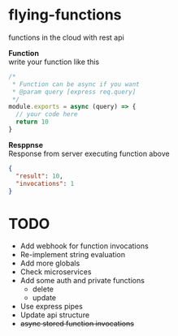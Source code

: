 # flying-functions
functions in the cloud with rest api

**Function**  
write your function like this
```javascript
/*
 * Function can be async if you want
 * @param query [express req.query]
 */
module.exports = async (query) => {
  // your code here
  return 10
}
```

**Resppnse**  
Response from server executing function above
```json
{
  "result": 10,
  "invocations": 1
}
```


# TODO

- Add webhook for function invocations
- Re-implement string evaluation
- Add more globals 
- Check microservices 
- Add some auth and private functions
  - delete
  - update
- Use express pipes
- Update api structure
- ~~async stored function invocations~~